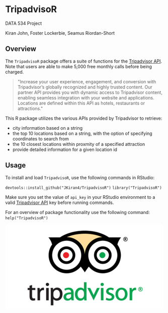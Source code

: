 # TripadvisoR

DATA 534 Project

Kiran John, Foster Lockerbie, Seamus Riordan-Short

## Overview
The `TripadvisoR` package offers a suite of functions for the [Tripadvisor API](https://tripadvisor-content-api.readme.io/). Note that users are able to make 5,000 free monthly calls before being charged.

> "Increase your user experience, engagement, and conversion with Tripadvisor’s globally recognized and highly trusted content. Our partner API provides you with dynamic access to Tripadvisor content, enabling seamless integration with your website and applications. Locations are defined within this API as hotels, restaurants or attractions."

This R package utilizes the various APIs provided by Tripadvisor to retrieve:
- city information based on a string
- the top 10 locations based on a string, with the option of specifying coordinates to search from
- the 10 closest locations within proxmity of a specified attraction
- provide detailed information for a given location id

## Usage

To install and load `TripadvisoR`, use the following commands in RStudio:

`devtools::install_github("JKiran4/TripadvisoR")`
`library("TripadvisoR")`

Make sure you set the value of `api_key` in your RStudio environment to a valid [Tripadvisor API](https://www.tripadvisor.com/developers) key before running commands.

For an overview of package functionality use the following command: `help("TripadvisoR")`

![](img/tripadvisorowl.png)

